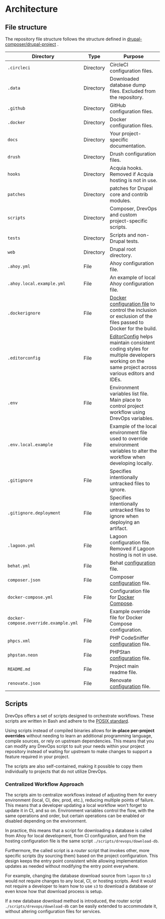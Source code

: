 # Architecture

## File structure

The repository file structure follows the structure defined in
[drupal-composer/drupal-project](https://github.com/drupal-composer/drupal-project)
.

| Directory                             | Type      | Purpose                                                                                                                                                                             |
|---------------------------------------|-----------|-------------------------------------------------------------------------------------------------------------------------------------------------------------------------------------|
| `.circleci`                           | Directory | CircleCI configuration files.                                                                                                                                                       |
| `.data`                               | Directory | Downloaded database dump files. Excluded from the repository.                                                                                                                       |
| `.github`                             | Directory | GitHub configuration files.                                                                                                                                                         |
| `.docker`                             | Directory | Docker configuration files.                                                                                                                                                         |
| `docs`                                | Directory | Your project-specific documentation.                                                                                                                                                |
| `drush`                               | Directory | Drush configuration files.                                                                                                                                                          |
| `hooks`                               | Directory | Acquia hooks. Removed if Acquia hosting is not in use.                                                                                                                              |
| `patches`                             | Directory | patches for Drupal core and contrib modules.                                                                                                                                        |
| `scripts`                             | Directory | Composer, DrevOps and custom project-specific scripts.                                                                                                                              |
| `tests`                               | Directory | Scripts and non-Drupal tests.                                                                                                                                                       |
| `web`                                 | Directory | Drupal root directory.                                                                                                                                                              |
| `.ahoy.yml`                           | File      | Ahoy configuration file.                                                                                                                                                            |
| `.ahoy.local.example.yml`             | File      | An example of local Ahoy configuration file.                                                                                                                                        |
| `.dockerignore`                       | File      | [Docker configuration file](https://docs.docker.com/engine/reference/builder/#dockerignore-file) to control the inclusion or exclusion of the files passed to Docker for the build. |
| `.editorconfig`                       | File      | [EditorConfig](https://editorconfig.org/) helps maintain consistent coding styles for multiple developers working on the same project across various editors and IDEs.              |
| `.env`                                | File      | Environment variables list file. Main place to control project workflow using DrevOps variables.                                                                                    |
| `.env.local.example`                  | File      | Example of the local environment file used to override environment variables to alter the workflow when developing locally.                                                         |
| `.gitignore`                          | File      | Specifies intentionally untracked files to ignore.                                                                                                                                  |
| `.gitignore.deployment`               | File      | Specifies intentionally untracked files to ignore when deploying an artifact.                                                                                                       |
| `.lagoon.yml`                         | File      | Lagoon configuration file. Removed if Lagoon hosting is not in use.                                                                                                                 |
| `behat.yml`                           | File      | Behat [configuration](https://docs.behat.org/en/latest/user_guide/configuration.html) file.                                                                                         |
| `composer.json`                       | File      | Composer [configuration](https://getcomposer.org/doc/04-schema.md) file.                                                                                                            |
| `docker-compose.yml`                  | File      | Configuration file for [Docker Compose](https://docs.docker.com/compose/).                                                                                                          |
| `docker-compose.override.example.yml` | File      | Example override file for Docker Compose configuration.                                                                                                                             |
| `phpcs.xml`                           | File      | PHP CodeSniffer [configuration](https://github.com/squizlabs/PHP_CodeSniffer/wiki/Advanced-Usage#using-a-default-configuration-file) file.                                          |
| `phpstan.neon`                        | File      | PHPStan [configuration](https://phpstan.org/config-reference) file.                                                                                                                 |
| `README.md`                           | File      | Project main readme file.                                                                                                                                                           |
| `renovate.json`                       | File      | Renovate [configuration](https://docs.renovatebot.com/self-hosted-configuration/) file.                                                                                                                                                        |

## Scripts

DrevOps offers a set of scripts designed to orchestrate workflows. These scripts
are written in Bash and adhere to
the [POSIX standard](https://en.wikipedia.org/wiki/POSIX).

Using scripts instead of compiled binaries allows for **in-place per-project
overrides** without needing to learn an additional programming language, compile
sources, or rely on upstream dependencies. This means that you can modify any
DrevOps script to suit your needs within your project repository instead of
waiting
for upstream to make changes to support a feature required in your project.

The scripts are also self-contained, making it possible to copy them
individually
to projects that do not utilize DrevOps.

### Centralized Workflow Approach

The scripts aim to centralize workflows instead of adjusting them for every
environment (local, CI, dev, prod, etc.), reducing multiple points of failure.
This means that a developer updating a local workflow won't forget to update it
in CI, and so on. Environment variables control the flow, with the same
operations and order, but certain operations can be enabled or disabled
depending on the environment.

In practice, this means that a script for downloading a database is called from
Ahoy for local development, from CI configuration, and from the hosting
configuration file is the same script `./scripts/drevops/download-db`.

Furthermore, the called script is a _router_ script that invokes other, more
specific scripts (by sourcing them) based on the project configuration. This
design keeps the entry point consistent while allowing implementation updates
as needed without modifying the entry point everywhere.

For example, changing the database download source from `lagoon` to `s3` would
not require changes to any local, CI, or hosting scripts. And it would not
require
a developer to learn how to use `s3` to download a database or even know how
that download process is setup.

If a new database download method is introduced, the router script
`./scripts/drevops/download-db` can be easily extended to accommodate it,
without altering configuration files for services.
